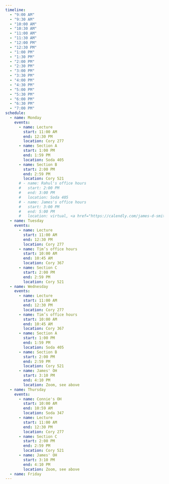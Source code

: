 ```yaml
---
timeline:
  - "9:00 AM"
  - "9:30 AM"
  - "10:00 AM"
  - "10:30 AM"
  - "11:00 AM"
  - "11:30 AM"
  - "12:00 PM"
  - "12:30 PM"
  - "1:00 PM"
  - "1:30 PM"
  - "2:00 PM"
  - "2:30 PM"
  - "3:00 PM"
  - "3:30 PM"
  - "4:00 PM"
  - "4:30 PM"
  - "5:00 PM"
  - "5:30 PM"
  - "6:00 PM"
  - "6:30 PM"
  - "7:00 PM"
schedule:
  - name: Monday
    events:
      - name: Lecture
        start: 11:00 AM
        end: 12:30 PM
        location: Cory 277
      - name: Section A
        start: 1:00 PM
        end: 1:59 PM
        location: Soda 405
      - name: Section B
        start: 2:00 PM
        end: 2:59 PM
        location: Cory 521
      # - name: Rahul's office hours
      #   start: 2:00 PM
      #   end: 3:00 PM
      #   location: Soda 405
      # - name: James's office hours
      #   start: 3:00 PM
      #   end: 5:00 PM
      #   location: virtual, <a href="https://calendly.com/james-d-smith/cs-160-office-hours">by appointment</a>
  - name: Tuesday
    events:
      - name: Lecture
        start: 11:00 AM
        end: 12:30 PM
        location: Cory 277
      - name: Tim’s office hours
        start: 10:00 AM
        end: 10:45 AM
        location: Cory 367
      - name: Section C
        start: 2:00 PM
        end: 2:59 PM
        location: Cory 521
  - name: Wednesday
    events:
      - name: Lecture
        start: 11:00 AM
        end: 12:30 PM
        location: Cory 277
      - name: Tim’s office hours
        start: 10:00 AM
        end: 10:45 AM
        location: Cory 367
      - name: Section A
        start: 1:00 PM
        end: 1:59 PM
        location: Soda 405
      - name: Section B
        start: 2:00 PM
        end: 2:59 PM
        location: Cory 521
      - name: James' OH
        start: 3:10 PM
        end: 4:10 PM
        location: Zoom, see above
  - name: Thursday
    events:
      - name: Connie's OH
        start: 10:00 AM
        end: 10:59 AM
        location: Soda 347
      - name: Lecture
        start: 11:00 AM
        end: 12:30 PM
        location: Cory 277
      - name: Section C
        start: 2:00 PM
        end: 2:59 PM
        location: Cory 521
      - name: James' OH
        start: 3:10 PM
        end: 4:10 PM
        location: Zoom, see above
  - name: Friday
---
```

